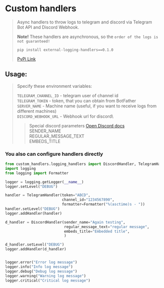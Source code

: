 # Custom handlers
> Async handlers to throw logs to telegram and discord via Telegram Bot API and Discord Webhook.
>
> **Note!** These handlers are asynchronous, so the `order of the logs is not guaranteed!`
>
>
> `pip install external-logging-handlers==0.1.0`
>
> [PyPi Link](https://pypi.org/project/external-logging-handlers/0.1.0/)

## Usage:
> Specify these environment variables: 
> 
> `TELEGRAM_CHANNEL_ID` - telegram user of channel id \
> `TELEGRAM_TOKEN` - token, that you can obtain from BotFather\
> `SERVER_NAME` - Machine name (useful, if you want to receive logs from different machines) \
> `DISCORD_WEBHOOK_URL` - Webhook url for discord\
> 
>> Special discord parameters [Open Discord docs](https://birdie0.github.io/discord-webhooks-guide/discord_webhook.html) \
>> SENDER_NAME \
>> REGULAR_MESSAGE_TEXT \
>> EMBEDS_TITLE

### You also can configure handlers directly

```python
from custom_handlers.logging_handlers import DiscordHandler, TelegramHandler
import logging
from logging import Formatter

logger = logging.getLogger(__name__)
logger.setLevel("DEBUG")

handler = TelegramHandler(token="ABCD",
                          channel_id="1234567890",
                          formatter=Formatter("%(asctime)s - "))
handler.setLevel("DEBUG")
logger.addHandler(handler)

d_handler = DiscordHandler(sender_name="Again testing",
                           regular_message_text="regular message",
                           embeds_title="Embedded title",
                           )

d_handler.setLevel("DEBUG")
logger.addHandler(d_handler)


logger.error("Error log message")
logger.info("Info log message")
logger.debug("Debug log message")
logger.warning("Warning log message")
logger.critical("Critical log message")
```